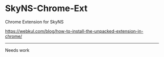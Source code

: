 # SkyNS-Chrome-Ext
Chrome Extension for SkyNS

https://webkul.com/blog/how-to-install-the-unpacked-extension-in-chrome/
_____
Needs work
